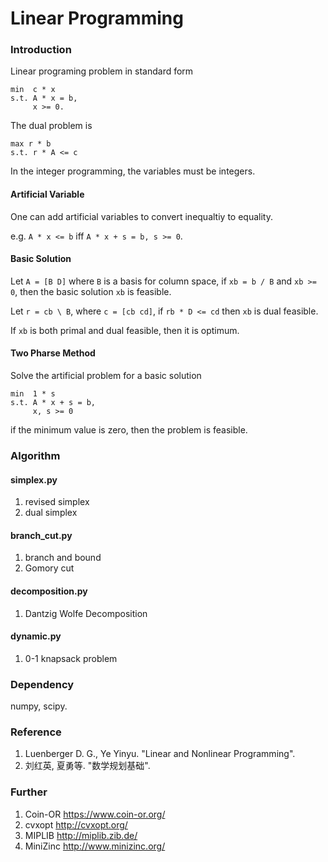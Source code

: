 # Linear Programming 

### Introduction
Linear programing problem in standard form
```
min  c * x
s.t. A * x = b,
     x >= 0.
```
The dual problem is 
```
max r * b
s.t. r * A <= c
```
In the integer programming, the variables must be integers.

#### Artificial Variable
One can add artificial variables to convert inequaltiy to equality.

e.g. `A * x <= b` iff `A * x + s = b, s >= 0`.

#### Basic Solution
Let `A = [B D]` where `B` is a basis for column space, if `xb = b / B` and `xb >= 0`, then the basic solution `xb` is feasible.

Let `r = cb \ B`, where `c = [cb cd]`, if `rb * D <= cd` then `xb` is dual feasible.

If `xb` is both primal and dual feasible, then it is optimum.

#### Two Pharse Method
Solve the artificial problem for a basic solution
```
min  1 * s
s.t. A * x + s = b,
     x, s >= 0
```
if the minimum value is zero, then the problem is feasible.


### Algorithm 

#### simplex.py 
1. revised simplex 
1. dual simplex 

#### branch_cut.py
1. branch and bound
1. Gomory cut

#### decomposition.py
1. Dantzig Wolfe Decomposition

#### dynamic.py
1. 0-1 knapsack problem


### Dependency
numpy, scipy.


### Reference
1. Luenberger D. G., Ye Yinyu. "Linear and Nonlinear Programming".
1. 刘红英, 夏勇等. "数学规划基础".


### Further
1. Coin-OR https://www.coin-or.org/
1. cvxopt http://cvxopt.org/
1. MIPLIB http://miplib.zib.de/
1. MiniZinc http://www.minizinc.org/

